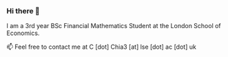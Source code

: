 ### Hi there 👋

I am a 3rd year BSc Financial Mathematics Student at the London School of Economics. 

📫 Feel free to contact me at C [dot] Chia3 [at] lse [dot] ac [dot] uk

<!--
**chrischia06/chrischia06** is a ✨ _special_ ✨ repository because its `README.md` (this file) appears on your GitHub profile.



<!--
- 🔭 I’m currently working on ...
- 🌱 I’m currently learning ...
- 👯 I’m looking to collaborate on ...
- 🤔 I’m looking for help with ...
- 💬 Ask me about ...
-->
